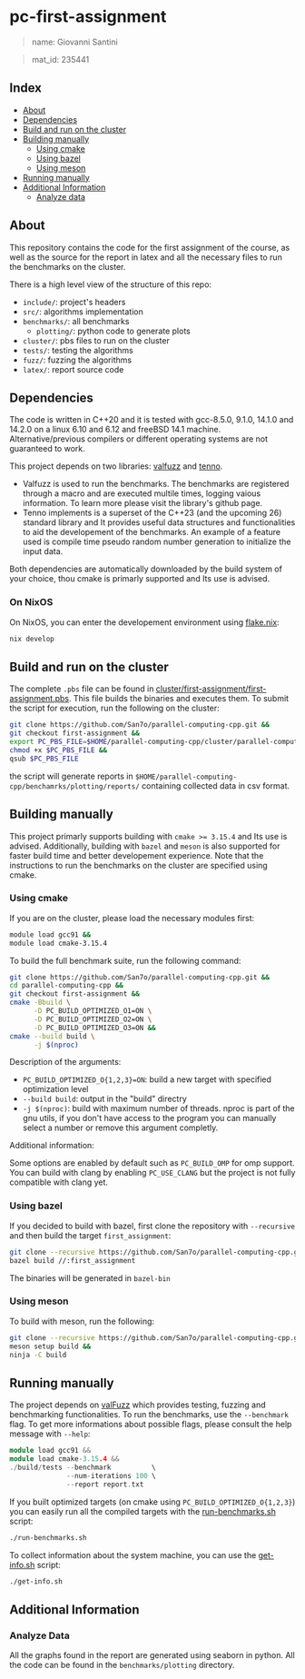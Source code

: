# pc-first-assignment

> name: Giovanni Santini

> mat_id: 235441

## Index

- [About](#about)
- [Dependencies](#dependencies)
- [Build and run on the cluster](#cluster)
- [Building manually](#building_manually)
  - [Using cmake](#cmake)
  - [Using bazel](#bazel)
  - [Using meson](#meson)
- [Running manually](#running_manually)
- [Additional Information](#additional_info)
  - [Analyze data](#analyze_data)

<a name="about"></a>
## About

This repository contains the code for the first assignment of
the course, as well as the source for the report in latex and
all the necessary files to run the benchmarks on the cluster.

There is a high level view of the structure of this repo:

- `include/`: project's headers
- `src/`: algorithms implementation
- `benchmarks/`: all benchmarks
  - `plotting/`: python code to generate plots
- `cluster/`: pbs files to run on the cluster
- `tests/`: testing the algorithms
- `fuzz/`: fuzzing the algorithms
- `latex/`: report source code

<a name="dependencies"></a>
## Dependencies

The code is written in C++20 and it is tested with gcc-8.5.0,
9.1.0, 14.1.0 and 14.2.0 on a linux 6.10 and 6.12 and freeBSD 14.1
machine. Alternative/previous compilers or different operating
systems are not guaranteed to work.

This project depends on two libraries: [valfuzz](https://github.com/San7o/valFuzz.git)
and [tenno](https://github.com/San7o/tenno-tl.git).
- Valfuzz is used to run the benchmarks. The benchmarks are
  registered through a macro and are executed multile times, logging
  vaious information. To learn more please visit the library's
  github page.
- Tenno implements is a superset of the C++23 (and the upcoming 26)
  standard library and It provides useful data structures and
  functionalities to aid the developement of the benchmarks.
  An example of a feature used is compile time pseudo random
  number generation to initialize the input data.

Both dependencies are automatically downloaded by the build
system of your choice, thou cmake is primarly supported and Its
use is advised.

### On NixOS

On NixOS, you can enter the developement
environment using [flake.nix](./flake.nix):

```bash
nix develop
```

<a name="cluster"></a>
## Build and run on the cluster

The complete `.pbs` file can be found in
[cluster/first-assignment/first-assignment.pbs](./cluster/first-assignment/first-assignment.pbs).
This file builds the binaries and executes them.
To submit the script for execution, run the following on the cluster:

```bash
git clone https://github.com/San7o/parallel-computing-cpp.git &&
git checkout first-assignment &&
export PC_PBS_FILE=$HOME/parallel-computing-cpp/cluster/parallel-computing-cpp/first-assignment/first-assignment.pbs &&
chmod +x $PC_PBS_FILE &&
qsub $PC_PBS_FILE
```

the script will generate reports in `$HOME/parallel-computing-cpp/benchamrks/plotting/reports/`
containing collected data in csv format.


<a name="building_manually"></a>
## Building manually

This project primarly supports building with `cmake >= 3.15.4` and
Its use is advised. Additionally, building with `bazel`
and `meson` is also supported for faster build time and better 
developement experience. Note that the instructions to run
the benchmarks on the cluster are specified using cmake.

<a name="cmake"></a>
### Using cmake

If you are on the cluster, please load the necessary modules first:
```bash
module load gcc91 &&
module load cmake-3.15.4
```

To build the full benchmark suite, run the following command:

```bash
git clone https://github.com/San7o/parallel-computing-cpp.git &&
cd parallel-computing-cpp &&
git checkout first-assignment &&
cmake -Bbuild \
	  -D PC_BUILD_OPTIMIZED_O1=ON \
	  -D PC_BUILD_OPTIMIZED_O2=ON \
	  -D PC_BUILD_OPTIMIZED_O3=ON &&
cmake --build build \
      -j $(nproc)
```

Description of the arguments:

- `PC_BUILD_OPTIMIZED_O{1,2,3}=ON`: build a new target with specified
    optimization level
- `--build build`: output in the "build" directry
- `-j $(nproc)`: build with maximum number of threads. nproc
  is part of the gnu utils, if you don't have access to the
  program you can manually select a number or remove this
  argument completly.
 
Additional information:

Some options are enabled by default such as `PC_BUILD_OMP` for
omp support. You can build with clang by enabling
`PC_USE_CLANG` but the project is not fully compatible
with clang yet.

<a name="bazel"></a>
### Using bazel

If you decided to build with bazel, first clone the
repository with `--recursive` and then build the
target `first_assignment`:

```bash
git clone --recursive https://github.com/San7o/parallel-computing-cpp.git &&
bazel build //:first_assignment
```

The binaries will be generated in `bazel-bin`

<a name="meson"></a>
### Using meson

To build with meson, run the following:

```bash
git clone --recursive https://github.com/San7o/parallel-computing-cpp.git &&
meson setup build &&
ninja -C build
```

<a name="running_manually"></a>
## Running manually

The project depends on [valFuzz](https://github.com/San7o/valFuzz) which
provides testing, fuzzing and benchmarking functionalities.
To run the benchmarks, use the `--benchmark` flag. To get
more informations about possible flags, please consult
the help message with `--help`:

```c++
module load gcc91 &&
module load cmake-3.15.4 &&
./build/tests --benchmark          \
              --num-iterations 100 \
              --report report.txt
```

If you built optimized targets (on cmake using `PC_BUILD_OPTIMIZED_O{1,2,3}`)
you can easily run all the compiled targets with the [run-benchmarks.sh](./run-benchmarks.sh)
script:

```bash
./run-benchmarks.sh
```

To collect information about the system machine, you can use
the [get-info.sh](./get-info.sh) script:

```bash
./get-info.sh
```

<a name="additional_info"></a>
## Additional Information

<a name="analyze_data"></a>
### Analyze Data

All the graphs found in the report are generated
using seaborn in python. All the code can be
found in the `benchmarks/plotting` directory.

